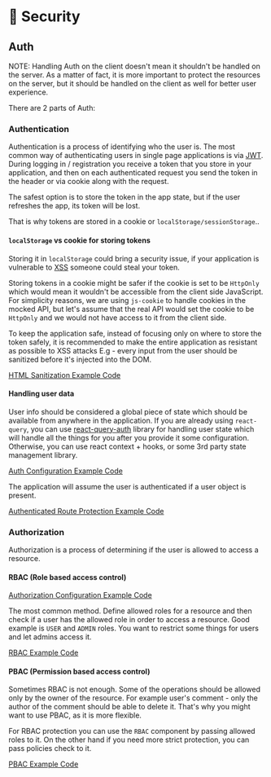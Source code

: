 # 🔐 Security

## Auth

NOTE: Handling Auth on the client doesn't mean it shouldn't be handled on the server. As a matter of fact, it is more important to protect the resources on the server, but it should be handled on the client as well for better user experience.

There are 2 parts of Auth:

### Authentication

Authentication is a process of identifying who the user is. The most common way of authenticating users in single page applications is via [JWT](https://jwt.io/). During logging in / registration you receive a token that you store in your application, and then on each authenticated request you send the token in the header or via cookie along with the request.

The safest option is to store the token in the app state, but if the user refreshes the app, its token will be lost.

That is why tokens are stored in a cookie or `localStorage/sessionStorage`..

#### `localStorage` vs cookie for storing tokens

Storing it in `localStorage` could bring a security issue, if your application is vulnerable to [XSS](https://owasp.org/www-community/attacks/xss/) someone could steal your token.

Storing tokens in a cookie might be safer if the cookie is set to be `HttpOnly` which would mean it wouldn't be accessible from the client side JavaScript. For simplicity reasons, we are using `js-cookie` to handle cookies in the mocked API, but let's assume that the real API would set the cookie to be `HttpOnly` and we would not have access to it from the client side.

To keep the application safe, instead of focusing only on where to store the token safely, it is recommended to make the entire application as resistant as possible to XSS attacks E.g - every input from the user should be sanitized before it's injected into the DOM.

[HTML Sanitization Example Code](../src/components/ui/md-preview/md-preview.tsx)

#### Handling user data

User info should be considered a global piece of state which should be available from anywhere in the application.
If you are already using `react-query`, you can use [react-query-auth](https://github.com/alan2207/react-query-auth) library for handling user state which will handle all the things for you after you provide it some configuration. Otherwise, you can use react context + hooks, or some 3rd party state management library.

[Auth Configuration Example Code](../src/features/auth/lib/auth.tsx)

The application will assume the user is authenticated if a user object is present.

[Authenticated Route Protection Example Code](../src/features/auth/lib/protected-route.tsx)

### Authorization

Authorization is a process of determining if the user is allowed to access a resource.

#### RBAC (Role based access control)

[Authorization Configuration Example Code](../src/features/auth/lib/authorization.tsx)

The most common method. Define allowed roles for a resource and then check if a user has the allowed role in order to access a resource. Good example is `USER` and `ADMIN` roles. You want to restrict some things for users and let admins access it.

[RBAC Example Code](../src/features/discussions/components/create-discussion.tsx)

#### PBAC (Permission based access control)

Sometimes RBAC is not enough. Some of the operations should be allowed only by the owner of the resource. For example user's comment - only the author of the comment should be able to delete it. That's why you might want to use PBAC, as it is more flexible.

For RBAC protection you can use the `RBAC` component by passing allowed roles to it. On the other hand if you need more strict protection, you can pass policies check to it.

[PBAC Example Code](../src/features/comments/components/comments-list.tsx)
